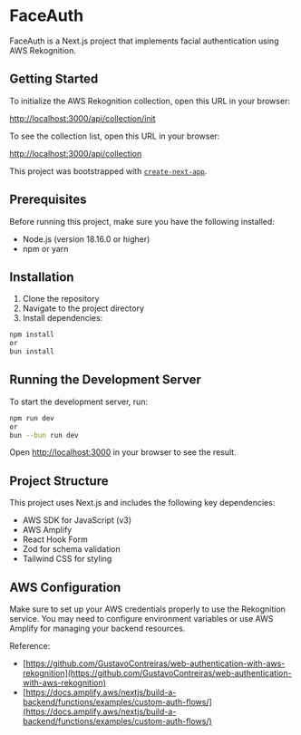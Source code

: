 # FaceAuth

FaceAuth is a Next.js project that implements facial authentication using AWS Rekognition.

## Getting Started

To initialize the AWS Rekognition collection, open this URL in your browser:

[http://localhost:3000/api/collection/init](http://localhost:3000/api/collection/init)

To see the collection list, open this URL in your browser:

[http://localhost:3000/api/collection](http://localhost:3000/api/collection)

This project was bootstrapped with [`create-next-app`](https://nextjs.org/docs/app/api-reference/cli/create-next-app).

## Prerequisites

Before running this project, make sure you have the following installed:

- Node.js (version 18.16.0 or higher)
- npm or yarn

## Installation

1. Clone the repository
2. Navigate to the project directory
3. Install dependencies:
```bash
npm install
or
bun install
```
## Running the Development Server

To start the development server, run:
```bash
npm run dev
or
bun --bun run dev
```

Open [http://localhost:3000](http://localhost:3000) in your browser to see the result.

## Project Structure

This project uses Next.js and includes the following key dependencies:

- AWS SDK for JavaScript (v3)
- AWS Amplify
- React Hook Form
- Zod for schema validation
- Tailwind CSS for styling

## AWS Configuration

Make sure to set up your AWS credentials properly to use the Rekognition service. You may need to configure environment variables or use AWS Amplify for managing your backend resources.

Reference:
- [https://github.com/GustavoContreiras/web-authentication-with-aws-rekognition](https://github.com/GustavoContreiras/web-authentication-with-aws-rekognition)
- [https://docs.amplify.aws/nextjs/build-a-backend/functions/examples/custom-auth-flows/](https://docs.amplify.aws/nextjs/build-a-backend/functions/examples/custom-auth-flows/)
